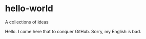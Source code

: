 # hello-world
A collections of ideas

Hello.
I come here that to conquer GitHub.
Sorry, my English is bad.
